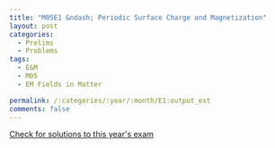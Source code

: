 ```yaml
---
title: "M05E1 &ndash; Periodic Surface Charge and Magnetization"
layout: post
categories:
  - Prelims
  - Problems
tags:
  - E&M
  - M05
  - EM Fields in Matter

permalink: /:categories/:year/:month/E1:output_ext
comments: false
---
```

<object data="2005M1E.pdf" type="application/pdf" width="100%" height="500"></object>
<div class="message"><a href='https://princetonprelim.com/prelim/15/'>Check for solutions to this year's exam</a></div>